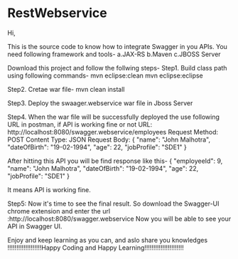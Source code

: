 # RestWebservice
Hi,

This is the source code to know how to integrate Swagger in you APIs.
You need following framework and tools-
a.JAX-RS
b.Maven
c.JBOSS Server

Download this project and follow the follwing steps-
Step1. Build class path using following commands-
mvn eclipse:clean
mvn eclipse:eclipse

Step2. Cretae war file-
mvn clean install

Step3. Deploy the swaager.webservice war file in Jboss Server

Step4. When the war file will be successfully deployed the use following URL in postman, if API is working fine or not
URL: http://localhost:8080/swagger.webservice/employees
Request Method: POST
Content Type: JSON
Request Body:
{
      "name": "John Malhotra",
      "dateOfBirth": "19-02-1994",
      "age": 22,
      "jobProfile": "SDE1"
}

After hitting this API you will be find response like this-
{
      "employeeId": 9,
      "name": "John Malhotra",
      "dateOfBirth": "19-02-1994",
      "age": 22,
      "jobProfile": "SDE1"
}

It means API is working fine.

Step5: Now it's time to see the final result. So download the Swagger-UI chrome extension and enter the url :http://localhost:8080/swagger.webservice
Now you will be  able to see your API in Swagger UI.


Enjoy and keep learning as you can, and aslo share you knowledges
!!!!!!!!!!!!!!!!!!!Happy Coding and Happy Learning!!!!!!!!!!!!!!!!!!!!!!
